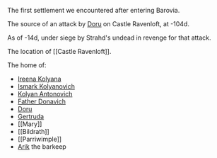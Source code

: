 The first settlement we encountered after entering Barovia.

The source of an attack by [Doru](../NPCs/Doru.md) on Castle Ravenloft, at -104d.

As of -14d, under siege by Strahd's undead in revenge for that attack.

The location of [[Castle Ravenloft]].

The home of:
 - [Ireena Kolyana](../NPCs/Ireena%20Kolyana.md)
 - [Ismark Kolyanovich](../NPCs/Ismark%20Kolyanovich.md)
 - [Kolyan Antonovich](../NPCs/Kolyan%20Antonovich.md)
 - [Father Donavich](../NPCs/Father%20Donavich.md)
 - [Doru](../NPCs/Doru.md)
 - [Gertruda](../NPCs/Gertruda.md)
 - [[Mary]]
 - [[Bildrath]]
 - [[Parriwimple]]
 - [Arik](../NPCs/Arik.md) the barkeep